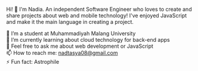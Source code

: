 Hi! 👋 I'm Nadia.
An independent Software Engineer who loves to create and share projects about web and mobile technology! I've enjoyed JavaScript and make it the main language in creating a project.

🔭 I’m a student at Muhammadiyah Malang University  
🌱 I’m currently learning about cloud technology for back-end apps  
💬 Feel free to ask me about web development or JavaScript  
📫 How to reach me: nadtasya08@gmail.com  
⚡ Fun fact: Astrophile  

